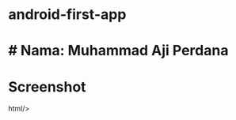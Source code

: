 # android-first-app
# # Nama: Muhammad Aji Perdana

# Screenshot
<html
<img src="[URL_OR_PATH_TO_IMAGE](https://github.com/ajiperdana/android-first-app/blob/master/Screenshot_20250429_000122.png?raw=true)" alt="Image description" width="700"/>
html/>

